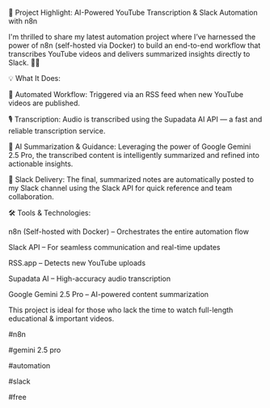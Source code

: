 🚀 Project Highlight: AI-Powered YouTube Transcription & Slack Automation with n8n

I'm thrilled to share my latest automation project where I’ve harnessed the power of n8n (self-hosted via Docker) to build an end-to-end workflow that transcribes YouTube videos and delivers summarized insights directly to Slack. 🧠💬

💡 What It Does:

🔄 Automated Workflow: Triggered via an RSS feed when new YouTube videos are published.

🎙️ Transcription: Audio is transcribed using the Supadata AI API — a fast and reliable transcription service.

🤖 AI Summarization & Guidance: Leveraging the power of Google Gemini 2.5 Pro, the transcribed content is intelligently summarized and refined into actionable insights.

📩 Slack Delivery: The final, summarized notes are automatically posted to my Slack channel using the Slack API for quick reference and team collaboration.

🛠️ Tools & Technologies:

n8n (Self-hosted with Docker) – Orchestrates the entire automation flow

Slack API – For seamless communication and real-time updates

RSS.app – Detects new YouTube uploads

Supadata AI – High-accuracy audio transcription

Google Gemini 2.5 Pro – AI-powered content summarization



This project is ideal for those who lack the time to watch full-length educational & important videos. 

#n8n

#gemini 2.5 pro

#automation



#slack

#free
